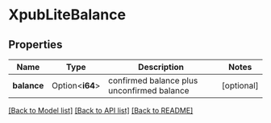 # XpubLiteBalance

## Properties

Name | Type | Description | Notes
------------ | ------------- | ------------- | -------------
**balance** | Option<**i64**> | confirmed balance plus unconfirmed balance | [optional]

[[Back to Model list]](../README.md#documentation-for-models) [[Back to API list]](../README.md#documentation-for-api-endpoints) [[Back to README]](../README.md)


